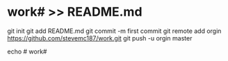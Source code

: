 # work# >> README.md
git init
git add README.md
git commit -m first commit
git remote add orgin https://github.com/stevemc187/work.git
git push -u orgin master


echo # work#
